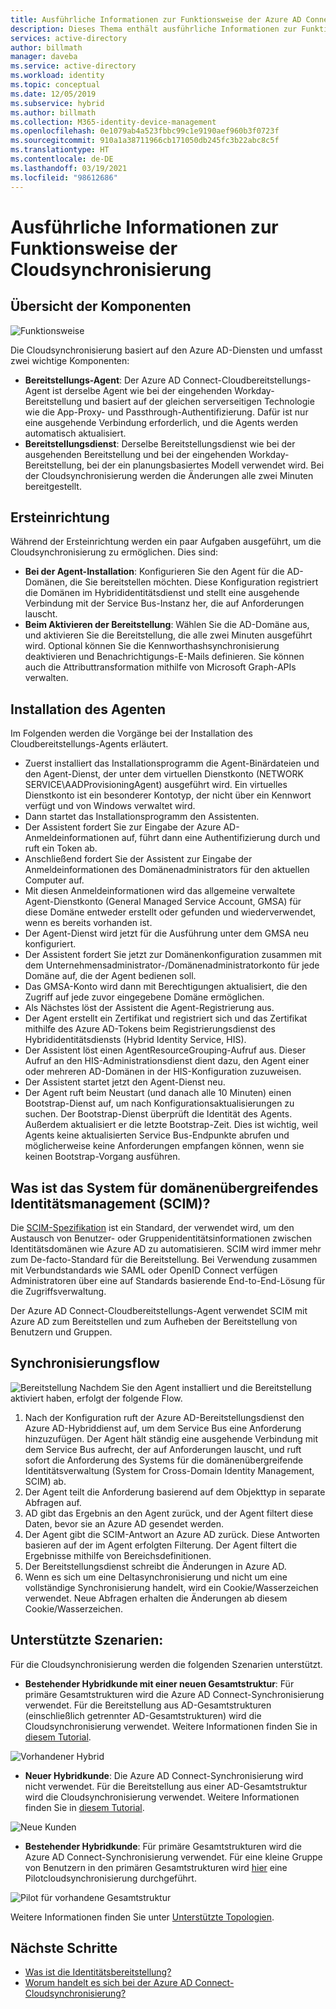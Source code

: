```yaml
---
title: Ausführliche Informationen zur Funktionsweise der Azure AD Connect-Cloudsynchronisierung
description: Dieses Thema enthält ausführliche Informationen zur Funktionsweise der Cloudsynchronisierung.
services: active-directory
author: billmath
manager: daveba
ms.service: active-directory
ms.workload: identity
ms.topic: conceptual
ms.date: 12/05/2019
ms.subservice: hybrid
ms.author: billmath
ms.collection: M365-identity-device-management
ms.openlocfilehash: 0e1079ab4a523fbbc99c1e9190aef960b3f0723f
ms.sourcegitcommit: 910a1a38711966cb171050db245fc3b22abc8c5f
ms.translationtype: HT
ms.contentlocale: de-DE
ms.lasthandoff: 03/19/2021
ms.locfileid: "98612686"
---
```

# <a name="cloud-sync-deep-dive---how-it-works"></a>Ausführliche Informationen zur Funktionsweise der Cloudsynchronisierung

## <a name="overview-of-components"></a>Übersicht der Komponenten

![Funktionsweise](media/concept-how-it-works/how-1.png)

Die Cloudsynchronisierung basiert auf den Azure AD-Diensten und umfasst zwei wichtige Komponenten:

- **Bereitstellungs-Agent**: Der Azure AD Connect-Cloudbereitstellungs-Agent ist derselbe Agent wie bei der eingehenden Workday-Bereitstellung und basiert auf der gleichen serverseitigen Technologie wie die App-Proxy- und Passthrough-Authentifizierung. Dafür ist nur eine ausgehende Verbindung erforderlich, und die Agents werden automatisch aktualisiert. 
- **Bereitstellungsdienst**: Derselbe Bereitstellungsdienst wie bei der ausgehenden Bereitstellung und bei der eingehenden Workday-Bereitstellung, bei der ein planungsbasiertes Modell verwendet wird. Bei der Cloudsynchronisierung werden die Änderungen alle zwei Minuten bereitgestellt.


## <a name="initial-setup"></a>Ersteinrichtung
Während der Ersteinrichtung werden ein paar Aufgaben ausgeführt, um die Cloudsynchronisierung zu ermöglichen.  Dies sind: 

- **Bei der Agent-Installation**: Konfigurieren Sie den Agent für die AD-Domänen, die Sie bereitstellen möchten.  Diese Konfiguration registriert die Domänen im Hybrididentitätsdienst und stellt eine ausgehende Verbindung mit der Service Bus-Instanz her, die auf Anforderungen lauscht.
- **Beim Aktivieren der Bereitstellung**: Wählen Sie die AD-Domäne aus, und aktivieren Sie die Bereitstellung, die alle zwei Minuten ausgeführt wird. Optional können Sie die Kennworthashsynchronisierung deaktivieren und Benachrichtigungs-E-Mails definieren. Sie können auch die Attributtransformation mithilfe von Microsoft Graph-APIs verwalten.


## <a name="agent-installation"></a>Installation des Agenten
Im Folgenden werden die Vorgänge bei der Installation des Cloudbereitstellungs-Agents erläutert.

- Zuerst installiert das Installationsprogramm die Agent-Binärdateien und den Agent-Dienst, der unter dem virtuellen Dienstkonto (NETWORK SERVICE\AADProvisioningAgent) ausgeführt wird.  Ein virtuelles Dienstkonto ist ein besonderer Kontotyp, der nicht über ein Kennwort verfügt und von Windows verwaltet wird.
- Dann startet das Installationsprogramm den Assistenten.
- Der Assistent fordert Sie zur Eingabe der Azure AD-Anmeldeinformationen auf, führt dann eine Authentifizierung durch und ruft ein Token ab.
- Anschließend fordert Sie der Assistent zur Eingabe der Anmeldeinformationen des Domänenadministrators für den aktuellen Computer auf.
- Mit diesen Anmeldeinformationen wird das allgemeine verwaltete Agent-Dienstkonto (General Managed Service Account, GMSA) für diese Domäne entweder erstellt oder gefunden und wiederverwendet, wenn es bereits vorhanden ist.
- Der Agent-Dienst wird jetzt für die Ausführung unter dem GMSA neu konfiguriert.
- Der Assistent fordert Sie jetzt zur Domänenkonfiguration zusammen mit dem Unternehmensadministrator-/Domänenadministratorkonto für jede Domäne auf, die der Agent bedienen soll.
- Das GMSA-Konto wird dann mit Berechtigungen aktualisiert, die den Zugriff auf jede zuvor eingegebene Domäne ermöglichen.
- Als Nächstes löst der Assistent die Agent-Registrierung aus.
- Der Agent erstellt ein Zertifikat und registriert sich und das Zertifikat mithilfe des Azure AD-Tokens beim Registrierungsdienst des Hybrididentitätsdiensts (Hybrid Identity Service, HIS).
- Der Assistent löst einen AgentResourceGrouping-Aufruf aus. Dieser Aufruf an den HIS-Administrationsdienst dient dazu, den Agent einer oder mehreren AD-Domänen in der HIS-Konfiguration zuzuweisen.
- Der Assistent startet jetzt den Agent-Dienst neu.
- Der Agent ruft beim Neustart (und danach alle 10 Minuten) einen Bootstrap-Dienst auf, um nach Konfigurationsaktualisierungen zu suchen.  Der Bootstrap-Dienst überprüft die Identität des Agents.  Außerdem aktualisiert er die letzte Bootstrap-Zeit.  Dies ist wichtig, weil Agents keine aktualisierten Service Bus-Endpunkte abrufen und möglicherweise keine Anforderungen empfangen können, wenn sie keinen Bootstrap-Vorgang ausführen. 


## <a name="what-is-system-for-cross-domain-identity-management-scim"></a>Was ist das System für domänenübergreifendes Identitätsmanagement (SCIM)?

Die [SCIM-Spezifikation](https://tools.ietf.org/html/draft-scim-core-schema-01) ist ein Standard, der verwendet wird, um den Austausch von Benutzer- oder Gruppenidentitätsinformationen zwischen Identitätsdomänen wie Azure AD zu automatisieren. SCIM wird immer mehr zum De-facto-Standard für die Bereitstellung. Bei Verwendung zusammen mit Verbundstandards wie SAML oder OpenID Connect verfügen Administratoren über eine auf Standards basierende End-to-End-Lösung für die Zugriffsverwaltung.

Der Azure AD Connect-Cloudbereitstellungs-Agent verwendet SCIM mit Azure AD zum Bereitstellen und zum Aufheben der Bereitstellung von Benutzern und Gruppen.

## <a name="synchronization-flow"></a>Synchronisierungsflow
![Bereitstellung](media/concept-how-it-works/provisioning-4.png) Nachdem Sie den Agent installiert und die Bereitstellung aktiviert haben, erfolgt der folgende Flow.

1.  Nach der Konfiguration ruft der Azure AD-Bereitstellungsdienst den Azure AD-Hybriddienst auf, um dem Service Bus eine Anforderung hinzuzufügen. Der Agent hält ständig eine ausgehende Verbindung mit dem Service Bus aufrecht, der auf Anforderungen lauscht, und ruft sofort die Anforderung des Systems für die domänenübergreifende Identitätsverwaltung (System for Cross-Domain Identity Management, SCIM) ab. 
2.  Der Agent teilt die Anforderung basierend auf dem Objekttyp in separate Abfragen auf. 
3.  AD gibt das Ergebnis an den Agent zurück, und der Agent filtert diese Daten, bevor sie an Azure AD gesendet werden.  
4.  Der Agent gibt die SCIM-Antwort an Azure AD zurück.  Diese Antworten basieren auf der im Agent erfolgten Filterung.  Der Agent filtert die Ergebnisse mithilfe von Bereichsdefinitionen. 
5.  Der Bereitstellungsdienst schreibt die Änderungen in Azure AD.
6. Wenn es sich um eine Deltasynchronisierung und nicht um eine vollständige Synchronisierung handelt, wird ein Cookie/Wasserzeichen verwendet. Neue Abfragen erhalten die Änderungen ab diesem Cookie/Wasserzeichen.

## <a name="supported-scenarios"></a>Unterstützte Szenarien:
Für die Cloudsynchronisierung werden die folgenden Szenarien unterstützt.


- **Bestehender Hybridkunde mit einer neuen Gesamtstruktur**: Für primäre Gesamtstrukturen wird die Azure AD Connect-Synchronisierung verwendet. Für die Bereitstellung aus AD-Gesamtstrukturen (einschließlich getrennter AD-Gesamtstrukturen) wird die Cloudsynchronisierung verwendet. Weitere Informationen finden Sie in [diesem Tutorial](tutorial-existing-forest.md).

 ![Vorhandener Hybrid](media/tutorial-existing-forest/existing-forest-new-forest-2.png)
- **Neuer Hybridkunde**:      Die Azure AD Connect-Synchronisierung wird nicht verwendet. Für die Bereitstellung aus einer AD-Gesamtstruktur wird die Cloudsynchronisierung verwendet.  Weitere Informationen finden Sie in [diesem Tutorial](tutorial-single-forest.md).
 
 ![Neue Kunden](media/tutorial-single-forest/diagram-2.png)

- **Bestehender Hybridkunde**: Für primäre Gesamtstrukturen wird die Azure AD Connect-Synchronisierung verwendet. Für eine kleine Gruppe von Benutzern in den primären Gesamtstrukturen wird [hier](tutorial-existing-forest.md) eine Pilotcloudsynchronisierung durchgeführt.

 ![Pilot für vorhandene Gesamtstruktur](media/tutorial-migrate-aadc-aadccp/diagram-2.png)

Weitere Informationen finden Sie unter [Unterstützte Topologien](plan-cloud-sync-topologies.md).



## <a name="next-steps"></a>Nächste Schritte 

- [Was ist die Identitätsbereitstellung?](what-is-provisioning.md)
- [Worum handelt es sich bei der Azure AD Connect-Cloudsynchronisierung?](what-is-cloud-sync.md)
